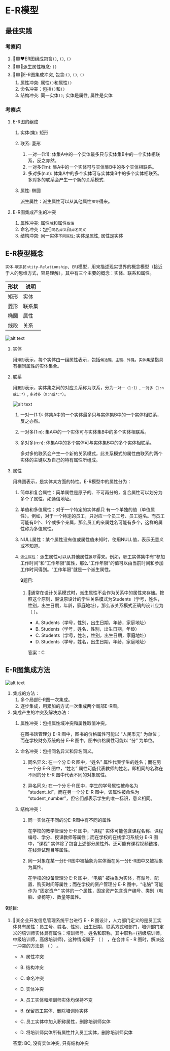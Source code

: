 # E-R模型

## 最佳实践

### 考察问

1. 🔴🟩❤️ER图组成包含`()`, `()`, `()`
2. 🔴🟩💚派生属性概念: `()`
3. 🔴🟩💚E-R图集成冲突, 包含:`()`, `()`, `()`
    1. 属性冲突: 属性`()`和属性`()`
    2. 命名冲突：包括`()`和`()`
    3. 结构冲突: 同一实体`()`; 实体是属性, 属性是实体

### 考察点

1. E-R图的组成

    1. 实体(集): 矩形
    2. 联系: 菱形

        1. 一对一(1:1): 体集A中的一个实体最多只与实体集B中的一个实体相联系，反之亦然。
        2. 一对多(1:n): 集A中的一个实体可与实体集B中的多个实体相联系。
        3. 多对多(n:n): 体集A中的多个实体可与实体集B中的多个实体相联系。多对多的联系会产生一个新的关系模式.

    3. 属性: 椭圆

        派生属性：派生属性可以从其他属性`推导`得来。

2. E-R图集成产生的冲突
    1. 属性冲突: 属性`域`和属性`取值`
    2. 命名冲突：包括`同名异义`和`异名同义`
    3. 结构冲突: 同一实体`不同属性`; 实体是属性, 属性是实体


## E-R模型概念

`实体-联系`(`Entity-Relationship, ER`)模型，用来描述现实世界的概念模型（接近于人的思维方式，容易理解），其中有三个主要的概念：实体、联系和属性。

形状|说明
--|--
矩形|实体
菱形|联系集
椭圆|属性
线段|关系

![alt text](数据库/4.png)

1. 实体

    用`矩形`表示，每个实体由一组属性表示，包括`候选键、主键、外键`。`实体集`是指具有相同属性的实体集合。


2. 联系

    用`菱形`表示，实体集之间的对应关系称为联系，分为`一对一（1:1）`, `一对多（1:n或1:*）`, `多对多（m:n或*:*）`。

    ![alt text](数据库/5.png)

    1. 一对一(1:1): 体集A中的一个实体最多只与实体集B中的一个实体相联系，反之亦然。
    2. 一对多(1:n): 集A中的一个实体可与实体集B中的多个实体相联系。
    3. 多对多(n:n): 体集A中的多个实体可与实体集B中的多个实体相联系。

        多对多的联系会产生一个新的关系模式，此关系模式的属性由联系的两个实体的主键以及自己的特有属性所组成。

3. 属性

    用椭圆表示，是实体某方面的特性。E-R模型中的属性分为：

    1. 简单和复合属性：简单属性是原子的、不可再分的，复合属性可以划分为多个子属性，如通信地址。
    2. 单值和多值属性：对于一个特定的实体都只 有一个单独的值（单值属性）。例如，对于一个特定的员工，只对应一个员工号、员工姓名。而员工可能有0个、1个或多个亲属，那么员工的亲属姓名可能有多个，这样的属性称为多值属性。
    3. NULL属性：某个属性没有值或属性值未知时，使用NULL值，表示无意义或不知道。
    4. `派生属性`：派生属性可以从其他属性`推导`得来。例如，职工实体集中有“参加工作时间”和“工作年限”属性，那么“工作年限”的值可以由当前时间和参加工作时间得到。“工作年限”就是一个派生属性。

        🔒题目:

        1. 💚通常在设计关系模式时，派生属性不会作为关系中的属性来存储。按照这个原则，假设原设计的学生关系模式为Students（学号，姓名，性别，出生日期，年龄，家庭地址），那么该关系模式正确的设计应为（ ）。

            - A. Students（学号，性别，出生日期，年龄，家庭地址）
            - B. Students（学号，姓名，性别，出生日期，年龄）
            - C. Students（学号，姓名，性别，出生日期，家庭地址）
            - D. Students（学号，姓名，出生日期，年龄，家庭地址）

            答案：C

## E-R图集成方法

![alt text](数据库/6.png)

1. 集成的方法：
    1. 多个局部E-R图一次集成。
    2. 逐步集成，用累加的方式一次集成两个局部E-R图。
2. 集成产生的冲突及解决办法：
    1. 属性冲突：包括属性域冲突和属性取值冲突。

        在图书馆管理分 E-R 图中，图书的价格属性可能以 “人民币元” 为单位；而在学校财务系统的分 E-R 图中，图书价格属性可能以 “分” 为单位。

    2. 命名冲突：包括同名异义和异名同义。

        1. 同名异义: 在一个分 E-R 图中，“姓名” 属性代表学生的姓名；而在另一个分 E-R 图中，“姓名” 属性可能代表教师的姓名。即相同的名称在不同的分 E-R 图中代表不同的对象属性。

        2. 异名同义: 在一个分 E-R 图中，学生的学号属性被命名为 “student_id”，而在另一个分 E-R 图中，该属性被命名为 “student_number”，但它们都表示学生的唯一标识，意义相同。

    3. 结构冲突：

        1. 同一实体在不同的分E-R图中有不同的属性

            在学校的教学管理分 E-R 图中，“课程” 实体可能包含课程名称、课程编号、学分、授课教师等属性；而在学校的在线学习系统分 E-R 图中，“课程” 实体除了包含上述部分属性外，还可能有课程视频链接、在线测试题目等属性。

        2. 同一对象在某一分E-R图中被抽象为实体而在另一分E-R图中又被抽象为属性。

            在学校的设备管理分 E-R 图中，“电脑” 被抽象为实体，有型号、配置、购买时间等属性；而在学校的资产管理分 E-R 图中，“电脑” 可能作为 “固定资产” 实体的一个属性，固定资产包含资产编号、类别（电脑、桌椅等）、数量等属性。

🔒题目:

1. 💚某企业开发信息管理系统平台进行 E - R 图设计，人力部门定义的是员工实体具有属性：员工号、姓名、性别、出生日期、联系方式和部门，培训部门定义的培训师实体具有属性：培训师号、姓名和职称，其中职称={初级培训师，中级培训师，高级培训师}，这种情况属于 （ ） ，在合并 E - R 图时，解决这一冲突的方法是 （ ） 。

    - A. 属性冲突  
    - B. 结构冲突  
    - C. 命名冲突  
    - D. 实体冲突

    - A. 员工实体和培训师实体均保持不变
    - B. 保留员工实体、删除培训师实体
    - C. 员工实体中加入职称属性，删除培训师实体
    - D. 将培训师实体所有属性并入员工实体，删除培训师实体

    答案: BC, 没有实体冲突, 只有结构冲突

